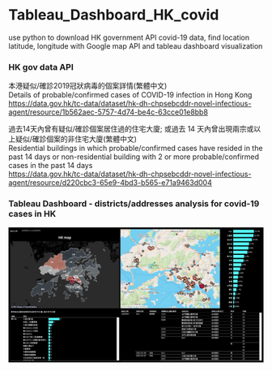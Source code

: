 # Tableau_Dashboard_HK_covid
use python to download HK government API covid-19 data, find location latitude, longitude with Google map API and tableau dashboard visualization

### HK gov data API
本港疑似/確診2019冠狀病毒的個案詳情(繁體中文)<br>
Details of probable/confirmed cases of COVID-19 infection in Hong Kong<br>
https://data.gov.hk/tc-data/dataset/hk-dh-chpsebcddr-novel-infectious-agent/resource/1b562aec-5757-4d74-be4c-63cce01e8bb8<br>

過去14天內曾有疑似/確診個案居住過的住宅大廈; 或過去 14 天內曾出現兩宗或以上疑似/確診個案的非住宅大廈(繁體中文)<br>
Residential buildings in which probable/confirmed cases have resided in the past 14 days or non-residential building with 2 or more probable/confirmed cases in the past 14 days<br>
https://data.gov.hk/tc-data/dataset/hk-dh-chpsebcddr-novel-infectious-agent/resource/d220cbc3-65e9-4bd3-b565-e71a9463d004<br>

### Tableau Dashboard - districts/addresses analysis for covid-19 cases in HK
![link not valid](https://raw.githubusercontent.com/v-w-dev/Tableau_Dashboard_HK_covid/main/Dashboard(details).png)  
